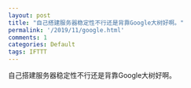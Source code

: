 ```yaml
---
layout: post
title: "自己搭建服务器稳定性不行还是背靠Google大树好啊。"
permalink: '/2019/11/google.html'
comments: 1
categories: Default
tags: IFTTT
---
```

自己搭建服务器稳定性不行还是背靠Google大树好啊。